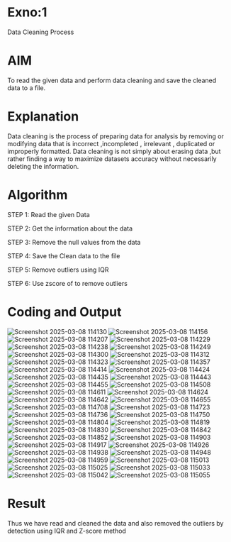 # Exno:1
Data Cleaning Process

# AIM
To read the given data and perform data cleaning and save the cleaned data to a file.

# Explanation
Data cleaning is the process of preparing data for analysis by removing or modifying data that is incorrect ,incompleted , irrelevant , duplicated or improperly formatted. Data cleaning is not simply about erasing data ,but rather finding a way to maximize datasets accuracy without necessarily deleting the information.

# Algorithm
STEP 1: Read the given Data

STEP 2: Get the information about the data

STEP 3: Remove the null values from the data

STEP 4: Save the Clean data to the file

STEP 5: Remove outliers using IQR

STEP 6: Use zscore of to remove outliers

# Coding and Output


![Screenshot 2025-03-08 114130](https://github.com/user-attachments/assets/23bf6758-42bf-47e0-b4dc-bf7589e796fa)
![Screenshot 2025-03-08 114156](https://github.com/user-attachments/assets/9ea9e11d-f2df-4e23-87b5-1564fc56086a)
![Screenshot 2025-03-08 114207](https://github.com/user-attachments/assets/0d6d29b1-e475-48a8-bfd8-3fc06b25c559)
![Screenshot 2025-03-08 114229](https://github.com/user-attachments/assets/d338c75e-5fb9-4d72-9f71-e7e928f256bb)
![Screenshot 2025-03-08 114238](https://github.com/user-attachments/assets/045c465d-e650-4da9-97a5-41055ad4dc0c)
![Screenshot 2025-03-08 114249](https://github.com/user-attachments/assets/c932b40a-5831-4263-bbd3-ac9207d01a58)
![Screenshot 2025-03-08 114300](https://github.com/user-attachments/assets/75e173b6-d213-4af9-8312-a65477fb7696)
![Screenshot 2025-03-08 114312](https://github.com/user-attachments/assets/bb4a2112-28eb-41cb-93bd-3e8407353913)
![Screenshot 2025-03-08 114323](https://github.com/user-attachments/assets/bf81c73b-be6f-47ce-be23-6c5a387822e4)
![Screenshot 2025-03-08 114357](https://github.com/user-attachments/assets/e1f3daf4-9fdf-4250-acfa-b674ffdc2b22)
![Screenshot 2025-03-08 114414](https://github.com/user-attachments/assets/8fdbbe48-eb6d-4140-bd37-828c1f604090)
![Screenshot 2025-03-08 114424](https://github.com/user-attachments/assets/1947a638-cda1-4e4e-b2f6-3397465f90d7)
![Screenshot 2025-03-08 114435](https://github.com/user-attachments/assets/369b6670-8193-4693-8fe8-24d2fb2c53c9)
![Screenshot 2025-03-08 114443](https://github.com/user-attachments/assets/1d6866d3-b022-4234-970f-62b07330213c)
![Screenshot 2025-03-08 114455](https://github.com/user-attachments/assets/8a79d4fe-aa27-474f-8c25-4cfe9bf3d0f3)
![Screenshot 2025-03-08 114508](https://github.com/user-attachments/assets/a7a00857-4326-4c54-9968-ef8ed78130ca)
![Screenshot 2025-03-08 114611](https://github.com/user-attachments/assets/f930f4c8-2f39-4c9c-b484-37860c2be411)
![Screenshot 2025-03-08 114624](https://github.com/user-attachments/assets/6104537a-c291-4c68-986a-df154796ded2)
![Screenshot 2025-03-08 114642](https://github.com/user-attachments/assets/fa117bd8-be45-4070-97e2-cd24daa66de3)
![Screenshot 2025-03-08 114655](https://github.com/user-attachments/assets/14e2e8c0-6389-4be8-b965-f6ffd6b4ab4c)
![Screenshot 2025-03-08 114708](https://github.com/user-attachments/assets/68049452-4be4-46e1-bf3c-ed409ff4b82b)
![Screenshot 2025-03-08 114723](https://github.com/user-attachments/assets/5e6194c7-9c49-429d-b637-709ecc577789)
![Screenshot 2025-03-08 114736](https://github.com/user-attachments/assets/6e0f4793-075d-4056-8eea-9b61acac9948)
![Screenshot 2025-03-08 114750](https://github.com/user-attachments/assets/6e4a5794-a7dd-4bcf-9744-b3e275e82a06)
![Screenshot 2025-03-08 114804](https://github.com/user-attachments/assets/e8de5502-94fe-48ce-bbdc-9d2b20f7667f)
![Screenshot 2025-03-08 114819](https://github.com/user-attachments/assets/f021b8ca-fe72-4ce8-a388-a5e6e8d6239a)
![Screenshot 2025-03-08 114830](https://github.com/user-attachments/assets/1e21922c-6d75-46ae-81fe-f959e0dfe376)
![Screenshot 2025-03-08 114842](https://github.com/user-attachments/assets/761a51c8-10e3-4b04-aa2f-299885d2b289)
![Screenshot 2025-03-08 114852](https://github.com/user-attachments/assets/16a6cfa2-9d3b-408a-974e-1b5fa0613e95)
![Screenshot 2025-03-08 114903](https://github.com/user-attachments/assets/9a8fd332-94ff-4533-862b-3192d0429abb)
![Screenshot 2025-03-08 114917](https://github.com/user-attachments/assets/81fa5b69-3f01-4563-9bae-207e816404a6)
![Screenshot 2025-03-08 114926](https://github.com/user-attachments/assets/8acce0e6-d09a-4086-a9d4-7f25556598e0)
![Screenshot 2025-03-08 114938](https://github.com/user-attachments/assets/b9598836-f4e6-4c57-a697-9857792661aa)
![Screenshot 2025-03-08 114948](https://github.com/user-attachments/assets/f94a36fd-46b9-4552-9161-13f7ddaa0874)
![Screenshot 2025-03-08 114959](https://github.com/user-attachments/assets/956cdb1b-6588-4aa5-b3b3-3cf786e2135c)
![Screenshot 2025-03-08 115013](https://github.com/user-attachments/assets/6892c3af-cab0-477a-948a-b01625d0e8a7)
![Screenshot 2025-03-08 115025](https://github.com/user-attachments/assets/1d2c29c9-6e61-472a-bd25-7fea1fdedc0a)
![Screenshot 2025-03-08 115033](https://github.com/user-attachments/assets/5cb95136-84ac-40ed-aade-f03651b13465)
![Screenshot 2025-03-08 115042](https://github.com/user-attachments/assets/1734deaa-389b-478d-9b48-ed69d1b5e03a)
![Screenshot 2025-03-08 115055](https://github.com/user-attachments/assets/676af808-3c8e-4e09-ac7e-d0e0f0328556)



# Result
Thus we have read and cleaned the data and also removed the outliers by 
detection using IQR and Z-score method
